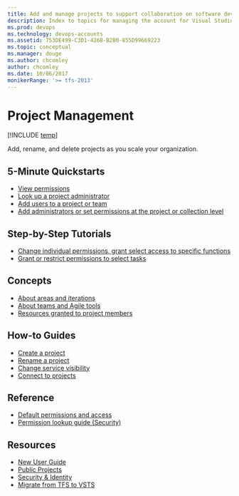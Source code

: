 ```yaml
---
title: Add and manage projects to support collaboration on software development 
description: Index to topics for managing the account for Visual Studio Team Services (VSTS)
ms.prod: devops
ms.technology: devops-accounts
ms.assetid: 753DE499-C3D1-426B-B2B0-855D99669223
ms.topic: conceptual
ms.manager: douge
ms.author: chcomley
author: chcomley
ms.date: 10/06/2017
monikerRange: '>= tfs-2013'
---
```

# Project Management

[!INCLUDE [temp](../../_shared/version-vsts-tfs-all-versions.md)] 

Add, rename, and delete projects as you scale your organization.  

## 5-Minute Quickstarts

- [View permissions](../security/view-permissions.md?toc=/vsts/organizations/projects/toc.json&bc=/vsts/organizations/projects/breadcrumb/toc.json)
- [Look up a project administrator](../security/lookup-organization-owner-admin.md?toc=/vsts/organizations/projects/toc.json&bc=/vsts/organizations/projects/breadcrumb/toc.json)
- [Add users to a project or team](../security/add-users-team-project.md?toc=/vsts/organizations/projects/toc.json&bc=/vsts/organizations/projects/breadcrumb/toc.json)
- [Add administrators or set permissions at the project or collection level](../security/set-project-collection-level-permissions.md?toc=/vsts/organizations/projects/toc.json&bc=/vsts/organizations/projects/breadcrumb/toc.json)  

## Step-by-Step Tutorials

- [Change individual permissions, grant select access to specific functions](../security/change-individual-permissions.md?toc=/vsts/organizations/projects/toc.json&bc=/vsts/organizations/projects/breadcrumb/toc.json)
- [Grant or restrict permissions to select tasks](../security/restrict-access.md?toc=/vsts/organizations/projects/toc.json&bc=/vsts/organizations/projects/breadcrumb/toc.json)
 

## Concepts

- [About areas and iterations](../settings/about-areas-iterations.md?toc=/vsts/organizations/projects/toc.json&bc=/vsts/organizations/projects/breadcrumb/toc.json)
- [About teams and Agile tools](../settings/about-teams-and-settings.md?toc=/vsts/organizations/projects/toc.json&bc=/vsts/organizations/projects/breadcrumb/toc.json)  
- [Resources granted to project members](resources-granted-to-project-members.md)  


## How-to Guides

- [Create a project](create-project.md)
- [Rename a project](rename-project.md)
- [Change service visibility](../settings/set-services.md?toc=/vsts/organizations/projects/toc.json&bc=/vsts/organizations/projects/breadcrumb/toc.json)
- [Connect to projects](connect-to-projects.md)

## Reference

* [Default permissions and access](../../organizations/security/permissions-access.md?toc=/vsts/organizations/accounts/toc.json&bc=/vsts/organizations/accounts/breadcrumb/toc.json)
* [Permission lookup guide (Security)](../security/permissions-lookup-guide.md?toc=/vsts/organizations/projects/toc.json&bc=/vsts/organizations/projects/breadcrumb/toc.json)

## Resources

* [New User Guide](../../user-guide/index.md)
* [Public Projects](../public/index.md)
* [Security & Identity](../../organizations/security/index.md)
* [Migrate from TFS to VSTS](../../articles/migrate-to-vsts-from-tfs.md)